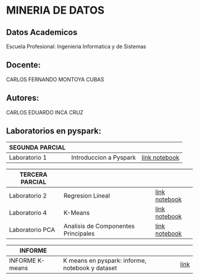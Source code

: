 # MINERIA DE DATOS

## Datos Academicos


Escuela Profesional: Ingenieria Informatica y de Sistemas

## Docente:

CARLOS FERNANDO MONTOYA CUBAS

## Autores:

CARLOS EDUARDO INCA CRUZ


## Laboratorios en pyspark:


|SEGUNDA PARCIAL|||
| ----------------- |----------------- |----------------- |
| Laboratorio 1         | Introduccion a Pyspark |[link notebook](https://github.com/eduardo270/MINERIADEDATOS/blob/main/ACTIVIDADESSEGUNDAPARCIAL/DM1_Laboratorio.ipynb)|


|TERCERA PARCIAL|||
| ----------------- |----------------- |----------------- |
|Laboratorio 2|Regresion Lineal |[link notebook](https://github.com/eduardo270/MINERIADEDATOS/blob/main/ACTIIVIDADES_TERCERA_PARCIAL/Lab02.ipynb)|
|Laboratorio 4|K-Means |[link notebook](https://github.com/eduardo270/MINERIADEDATOS/blob/main/ACTIIVIDADES_TERCERA_PARCIAL/Lab04.ipynb)|
|Laboratorio PCA|Analisis de Componentes Principales| [link notebook](https://github.com/eduardo270/MINERIADEDATOS/blob/main/ACTIIVIDADES_TERCERA_PARCIAL/Lab_PCA.ipynb)|

|INFORME |||
| ----------------- |----------------- |----------------- |
| INFORME K-means        | K means en pyspark: informe, notebook y dataset |[link](https://github.com/eduardo270/MINERIADEDATOS/tree/main/INFORME)|
